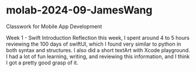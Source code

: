# molab-2024-09-JamesWang
Classwork for Mobile App Development

Week 1 - Swift Introduction Reflection
  this week, I spent around 4 to 5 hours reviewing the 100 days of swiftUI, which I found very similar to python in both syntax and structures. I also did a short textArt with Xcode playground. I had a lot of fun learning, writing, and reviewing this information, and I think I got a pretty good grasp of it.
